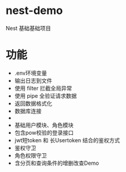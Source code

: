 # nest-demo
Nest 基础基础项目

# 功能
* .env环境变量
* 输出日志到文件
* 使用 filter 拦截全局异常
* 使用 pipe 全验证请求数据
* 返回数据格式化
* 数据库连接
* 
* 基础用户模块、角色模块
* 包含pow校验的登录接口
* jwt短token 和 长Usertoken 结合的鉴权方式
* 鉴权守卫
* 角色权限守卫
* 含分页和查询条件的增删改查Demo
